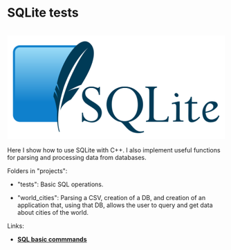 # SQLite tests

<br>![SQLite logo](https://raw.githubusercontent.com/AnselmoGPP/SQL_tests/master/more/SQLite_logo.png)

Here I show how to use SQLite with C++. I also implement useful functions for parsing and processing data from databases.

Folders in "projects":

- "tests": Basic SQL operations.

- "world_cities": Parsing a CSV, creation of a DB, and creation of an application that, using that DB, allows the user to query and get data about cities of the world.

Links:

- [**SQL basic commmands**](https://sciencesoftcode.wordpress.com/sql/)
